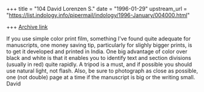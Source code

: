 +++
title = "104 David Lorenzen S."
date = "1996-01-29"
upstream_url = "https://list.indology.info/pipermail/indology/1996-January/004000.html"

+++
[Archive link](https://list.indology.info/pipermail/indology/1996-January/004000.html)


If you use simple color print film, something I've found quite adequate
for manuscripts, one money saving tip, particularly for slighly bigger
prints, is to get it developed and printed in India.  One big advantage of
color over black and white is that it enables you to identify text and
section divisions (usually in red) quite rapidly. A tripod is a must, and 
if possible you should use natural light, not flash. Also, be sure to 
photograph as close as possible, one (not double) page at a time if the 
manuscript is big or the writing small.
 David





